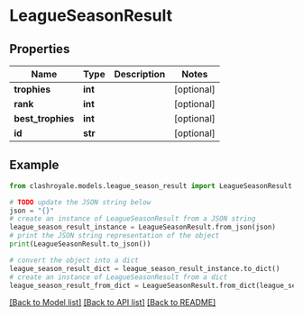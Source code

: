# LeagueSeasonResult


## Properties

Name | Type | Description | Notes
------------ | ------------- | ------------- | -------------
**trophies** | **int** |  | [optional] 
**rank** | **int** |  | [optional] 
**best_trophies** | **int** |  | [optional] 
**id** | **str** |  | [optional] 

## Example

```python
from clashroyale.models.league_season_result import LeagueSeasonResult

# TODO update the JSON string below
json = "{}"
# create an instance of LeagueSeasonResult from a JSON string
league_season_result_instance = LeagueSeasonResult.from_json(json)
# print the JSON string representation of the object
print(LeagueSeasonResult.to_json())

# convert the object into a dict
league_season_result_dict = league_season_result_instance.to_dict()
# create an instance of LeagueSeasonResult from a dict
league_season_result_from_dict = LeagueSeasonResult.from_dict(league_season_result_dict)
```
[[Back to Model list]](../README.md#documentation-for-models) [[Back to API list]](../README.md#documentation-for-api-endpoints) [[Back to README]](../README.md)


